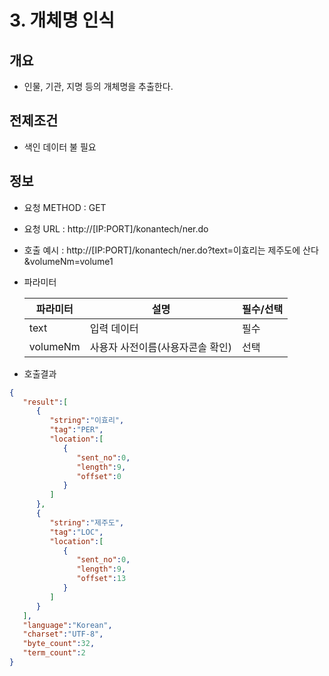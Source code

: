 # **3. 개체명 인식**
##  **개요**

* 인물, 기관, 지명 등의 개체명을 추출한다.

##  **전제조건**

* 색인 데이터 불 필요

##  **정보**

- 요청 METHOD : GET
- 요청 URL : http://[IP:PORT]/konantech/ner.do
- 호출 예시 : http://[IP:PORT]/konantech/ner.do?text=이효리는 제주도에 산다&volumeNm=volume1
- 파라미터

    |파라미터    |설명  |필수/선택  |
    |---------|---------|---------|
    |text     | 입력 데이터|필수|
    |volumeNm |  사용자 사전이름(사용자콘솔 확인)|선택|

- 호출결과
```json
{
   "result":[
      {
         "string":"이효리",
         "tag":"PER",
         "location":[
            {
               "sent_no":0,
               "length":9,
               "offset":0
            }
         ]
      },
      {
         "string":"제주도",
         "tag":"LOC",
         "location":[
            {
               "sent_no":0,
               "length":9,
               "offset":13
            }
         ]
      }
   ],
   "language":"Korean",
   "charset":"UTF-8",
   "byte_count":32,
   "term_count":2
}
```